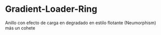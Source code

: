 # Gradient-Loader-Ring
Anillo con efecto de carga en degradado en estilo flotante (Neumorphism) más un cohete
